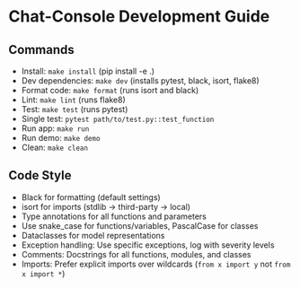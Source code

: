 # Chat-Console Development Guide

## Commands
- Install: `make install` (pip install -e .)
- Dev dependencies: `make dev` (installs pytest, black, isort, flake8)
- Format code: `make format` (runs isort and black)
- Lint: `make lint` (runs flake8)
- Test: `make test` (runs pytest)
- Single test: `pytest path/to/test.py::test_function`
- Run app: `make run`
- Run demo: `make demo`
- Clean: `make clean`

## Code Style
- Black for formatting (default settings)
- isort for imports (stdlib → third-party → local)
- Type annotations for all functions and parameters
- Use snake_case for functions/variables, PascalCase for classes
- Dataclasses for model representations
- Exception handling: Use specific exceptions, log with severity levels
- Comments: Docstrings for all functions, modules, and classes
- Imports: Prefer explicit imports over wildcards (`from x import y` not `from x import *`)